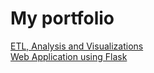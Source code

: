 # My portfolio
<a href="https://github.com/maquiavelo01/ETLAnalysisVisualization.git">ETL, Analysis and Visualizations</a> <br>
<a href="https://github.com/maquiavelo01/WebApplication.git">Web Application using Flask</a> <br>


